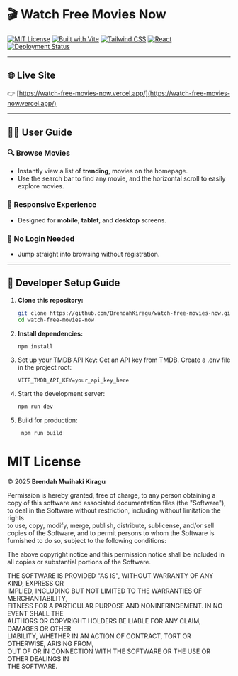 # 🎬 Watch Free Movies Now

[![MIT License](https://img.shields.io/badge/license-MIT-blue.svg)](LICENSE)
[![Built with Vite](https://img.shields.io/badge/built%20with-vite-646CFF.svg?logo=vite)](https://vitejs.dev/)
[![Tailwind CSS](https://img.shields.io/badge/styled%20with-TailwindCSS-38B2AC.svg?logo=tailwindcss)](https://tailwindcss.com/)
[![React](https://img.shields.io/badge/React-20232a?logo=react&logoColor=61DAFB)](https://react.dev/)
[![Deployment Status](https://img.shields.io/badge/status-deployed-brightgreen)](https://watch-free-movies-now.vercel.app/)

---

## 🌐 Live Site  
👉 [https://watch-free-movies-now.vercel.app/](https://watch-free-movies-now.vercel.app/)

---

## 🙋‍♀️ User Guide

### 🔍 Browse Movies
- Instantly view a list of **trending**,  movies on the homepage.
- Use the search bar to find any movie, and the horizontal scroll to easily explore movies.

### 📱 Responsive Experience
- Designed for **mobile**, **tablet**, and **desktop** screens.

### 🚫 No Login Needed
- Jump straight into browsing without registration.

---

## 📁 Developer Setup Guide

1. **Clone this repository:**
   ```bash
   git clone https://github.com/BrendahKiragu/watch-free-movies-now.git
   cd watch-free-movies-now

2. **Install dependencies:**
   ```bash
   npm install
   
3. Set up your TMDB API Key:
   Get an API key from TMDB.
   Create a .env file in the project root:
   ```.env
   VITE_TMDB_API_KEY=your_api_key_here
   
4. Start the development server:
    ```bash
    npm run dev
    
6. Build for production:
   ```bash
    npm run build

# MIT License

&copy; 2025 **Brendah Mwihaki Kiragu**

Permission is hereby granted, free of charge, to any person obtaining a copy
of this software and associated documentation files (the "Software"), to deal
in the Software without restriction, including without limitation the rights  
to use, copy, modify, merge, publish, distribute, sublicense, and/or sell  
copies of the Software, and to permit persons to whom the Software is  
furnished to do so, subject to the following conditions:

The above copyright notice and this permission notice shall be included in  
all copies or substantial portions of the Software.

THE SOFTWARE IS PROVIDED "AS IS", WITHOUT WARRANTY OF ANY KIND, EXPRESS OR  
IMPLIED, INCLUDING BUT NOT LIMITED TO THE WARRANTIES OF MERCHANTABILITY,  
FITNESS FOR A PARTICULAR PURPOSE AND NONINFRINGEMENT. IN NO EVENT SHALL THE  
AUTHORS OR COPYRIGHT HOLDERS BE LIABLE FOR ANY CLAIM, DAMAGES OR OTHER  
LIABILITY, WHETHER IN AN ACTION OF CONTRACT, TORT OR OTHERWISE, ARISING FROM,  
OUT OF OR IN CONNECTION WITH THE SOFTWARE OR THE USE OR OTHER DEALINGS IN  
THE SOFTWARE.
   
